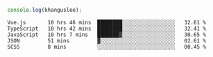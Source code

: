 ```js
console.log(khanguslee);
```

<!--START_SECTION:waka-->
```text
Vue.js       10 hrs 46 mins  ████████░░░░░░░░░░░░░░░░░   32.61 % 
TypeScript   10 hrs 42 mins  ████████░░░░░░░░░░░░░░░░░   32.41 % 
JavaScript   10 hrs 7 mins   ███████▓░░░░░░░░░░░░░░░░░   30.65 % 
JSON         51 mins         ▓░░░░░░░░░░░░░░░░░░░░░░░░   02.61 % 
SCSS         8 mins          ░░░░░░░░░░░░░░░░░░░░░░░░░   00.45 % 
```
<!--END_SECTION:waka-->

<!--
**khanguslee/khanguslee** is a ✨ _special_ ✨ repository because its `README.md` (this file) appears on your GitHub profile.

Here are some ideas to get you started:

- 🔭 I’m currently working on ...
- 🌱 I’m currently learning ...
- 👯 I’m looking to collaborate on ...
- 🤔 I’m looking for help with ...
- 💬 Ask me about ...
- 📫 How to reach me: ...
- 😄 Pronouns: ...
- ⚡ Fun fact: ...
-->
